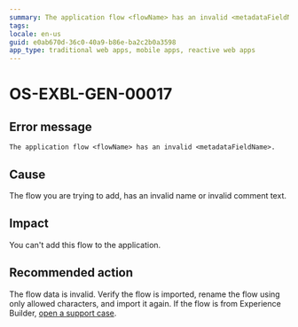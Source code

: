 ```yaml
---
summary: The application flow <flowName> has an invalid <metadataFieldName>.
tags:
locale: en-us
guid: e0ab670d-36c0-40a9-b86e-ba2c2b0a3598
app_type: traditional web apps, mobile apps, reactive web apps
---
```


# OS-EXBL-GEN-00017

## Error message

`The application flow <flowName> has an invalid <metadataFieldName>.`

## Cause

The flow you are trying to add, has an invalid name or invalid comment text.

## Impact

You can't add this flow to the application.

## Recommended action

The flow data is invalid. Verify the flow is imported, rename the flow using only allowed characters, and import it again.
If the flow is from Experience Builder, [open a support case](https://success.outsystems.com./Support).

